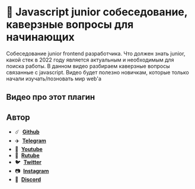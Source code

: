 # 🧐 Javascript junior собеседование, каверзные вопросы для начинающих

Собеседование junior frontend разработчика. Что должен знать junior, какой стек в 2022 году является актуальным и необходимым для поиска работы. В данном видео разбираем каверзные вопросы связанные с javascript. Видео будет полезно новичкам, которые только начали изучать/позновать мир web'a

## Видео про этот плагин

## Автор

- :comet: &nbsp;**[Github](https://github.com/debabin)**
- :airplane: &nbsp;**[Telegram](https://t.me/techdnevnik)**
- :popcorn: &nbsp;**[Youtube](https://www.youtube.com/channel/UCYimO7BCUwdGiaCXlwG-rLw)**
- :popcorn: &nbsp;**[Rutube](https://rutube.ru/channel/24693196/)**
- :bird: &nbsp;**[Twitter](https://twitter.com/db_dzo)**
- :camera: &nbsp;**[Instagram](https://www.instagram.com/db_dzo/)**
- :robot: &nbsp;**[Discord](https://discordapp.com/users/181376683046076416/)**
